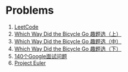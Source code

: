 Problems
==

1. [LeetCode](https://leetcode.com/)
2. [Which Way Did the Bicycle Go 趣题选（上）](http://www.matrix67.com/blog/archives/3113)
3. [Which Way Did the Bicycle Go 趣题选（中）](http://www.matrix67.com/blog/archives/3172)
4. [Which Way Did the Bicycle Go 趣题选（下）](http://www.matrix67.com/blog/archives/3243)
5. [140个Google面试问题](http://www.cnblogs.com/hanyulcf/archive/2010/12/03/1895934.html)
6. [Project Euler](https://projecteuler.net/archives)
